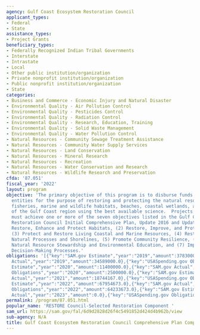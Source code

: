 ```yaml
---
agency: Gulf Coast Ecosystem Restoration Council
applicant_types:
- Federal
- State
assistance_types:
- Project Grants
beneficiary_types:
- Federally Recognized Indian Tribal Governments
- Interstate
- Intrastate
- Local
- Other public institution/organization
- Private nonprofit institution/organization
- Public nonprofit institution/organization
- State
categories:
- Business and Commerce - Economic Injury and Natural Disaster
- Environmental Quality - Air Pollution Control
- Environmental Quality - Pesticides Control
- Environmental Quality - Radiation Control
- Environmental Quality - Research, Education, Training
- Environmental Quality - Solid Waste Management
- Environmental Quality - Water Pollution Control
- Natural Resources - Community Sewage Treatment Assistance
- Natural Resources - Community Water Supply Services
- Natural Resources - Land Conservation
- Natural Resources - Mineral Research
- Natural Resources - Recreation
- Natural Resources - Water Conservation and Research
- Natural Resources - Wildlife Research and Preservation
cfda: '87.051'
fiscal_year: '2022'
layout: program
objective: 'The primary objective of this program is to disburse funds to eligible
  entities for the purpose of restoring and protecting the natural resources, ecosystems,
  fisheries, marine and wildlife habitats, beaches, coastal wetlands, and economy
  of the Gulf Coast region using the best available science.  Projects and programs
  must achieve one or more of the seven objectives listed in the Gulf Coast Ecosystem
  Restoration Council Initial Comprehensive Plan, Update 2016 and Update 2022:  (1)
  Restore, Enhance and Protect Habitats, (2) Restore, Improve, and Protect Water Resources,
  (3) Protect and Restore Living Coastal and Marine Resources, (4) Restore and Enhance
  Natural Processes and Shorelines, (5) Promote Community Resilience, (6) Promote
  Natural Resource Stewardship and Environmental Education, and (7) Improve Science-Based
  Decision-Making Processes.'
obligations: '[{"key":"SAM.gov Estimate","year":"2019","amount":37830000.0},{"key":"SAM.gov
  Actual","year":"2019","amount":34589000.0},{"key":"USASpending.gov Obligations","year":"2019","amount":21465763.0},{"key":"SAM.gov
  Estimate","year":"2020","amount":11400000.0},{"key":"SAM.gov Actual","year":"2020","amount":7442000.0},{"key":"USASpending.gov
  Obligations","year":"2020","amount":2500000.0},{"key":"SAM.gov Estimate","year":"2021","amount":18745000.0},{"key":"SAM.gov
  Actual","year":"2021","amount":18744167.0},{"key":"USASpending.gov Obligations","year":"2021","amount":4000000.0},{"key":"SAM.gov
  Estimate","year":"2022","amount":67954673.0},{"key":"SAM.gov Actual","year":"2022","amount":67954673.0},{"key":"USASpending.gov
  Obligations","year":"2022","amount":64233673.0},{"key":"SAM.gov Estimate","year":"2023","amount":37019207.0},{"key":"SAM.gov
  Actual","year":"2023","amount":0.0},{"key":"USASpending.gov Obligations","year":"2023","amount":4689334.0}]'
permalink: /program/87.051.html
popular_name: 'RESTORE Council-Selected Restoration Component '
sam_url: https://sam.gov/fal/6d9d2828d26f4c5491852d424d4b962b/view
sub-agency: N/A
title: Gulf Coast Ecosystem Restoration Council Comprehensive Plan Component Program
---
```

